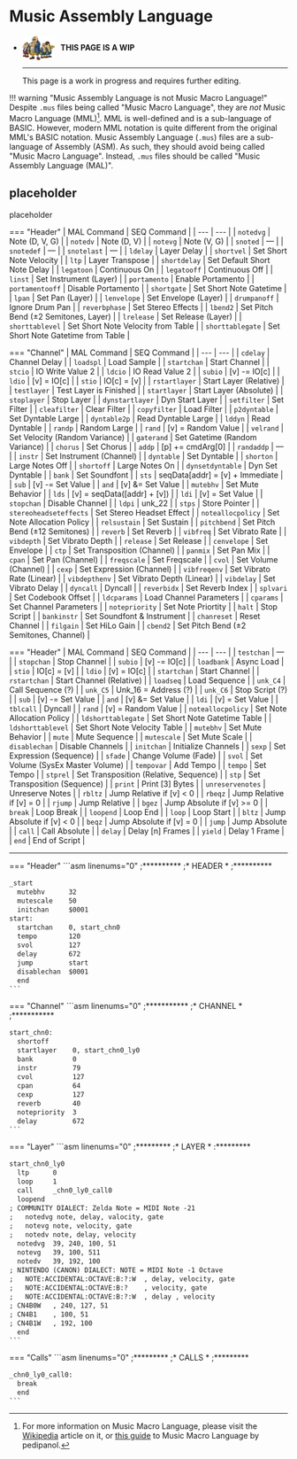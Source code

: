 # Music Assembly Language

<div class="grid cards" markdown>

-   <img style="width:58.5px; height:auto; vertical-align: middle;" src="../../assets/images/carpenters.png"> <b>&nbsp;&nbsp;THIS PAGE IS A WIP</b>
  
    ---

    This page is a work in progress and requires further editing.

</div>

!!! warning "Music Assembly Language is not Music Macro Language!"
    Despite `.mus` files being called "Music Macro Language", they are *not* Music Macro Language (MML)[^1]. MML is well-defined and is a sub-language of BASIC. However, modern MML notation is quite different from the original MML's BASIC notation. Music Assembly Language (`.mus`) files are a sub-language of Assembly (ASM). As such, they should avoid being called "Music Macro Language". Instead, `.mus` files should be called "Music Assembly Language (MAL)".

## placeholder
placeholder

=== "Header"
    | MAL Command | SEQ Command |
    | --- | --- |
    | `notedvg` | Note (D, V, G) |
    | `notedv` | Note (D, V) |
    | `notevg` | Note (V, G) |
    | `snoted` | — |
    | `snotedef` | — |
    | `snotelast` | — |
    | `ldelay` | Layer Delay |
    | `shortvel` | Set Short Note Velocity |
    | `ltp` | Layer Transpose |
    | `shortdelay` | Set Default Short Note Delay |
    | `legatoon` | Continuous On |
    | `legatooff` | Continuous Off |
    | `linst` | Set Instrument (Layer) |
    | `portamento` | Enable Portamento |
    | `portamentooff` | Disable Portamento |
    | `shortgate` | Set Short Note Gatetime |
    | `lpan` | Set Pan (Layer) |
    | `lenvelope` | Set Envelope (Layer) |
    | `drumpanoff` | Ignore Drum Pan |
    | `reverbphase` | Set Stereo Effects |
    | `lbend2` | Set Pitch Bend (±2 Semitones, Layer) |
    | `lrelease` | Set Release (Layer) |
    | `shorttablevel` | Set Short Note Velocity from Table |
    | `shorttablegate` | Set Short Note Gatetime from Table |

=== "Channel"
    | MAL Command | SEQ Command |
    | --- | --- |
    | `cdelay` | Channel Delay |
    | `loadspl` | Load Sample |
    | `startchan` | Start Channel |
    | `stcio` | IO Write Value 2 |
    | `ldcio` | IO Read Value 2 |
    | `subio` | [v] -= IO[c] |
    | `ldio` | [v] = IO[c] |
    | `stio` | IO[c] = [v] |
    | `rstartlayer` | Start Layer (Relative) |
    | `testlayer` | Test Layer is Finished |
    | `startlayer` | Start Layer (Absolute) |
    | `stoplayer` | Stop Layer |
    | `dynstartlayer` | Dyn Start Layer |
    | `setfilter` | Set Filter |
    | `cleafilter` | Clear Filter |
    | `copyfilter` | Load Filter |
    | `p2dyntable` | Set Dyntable Large |
    | `dyntable2p` | Read Dyntable Large |
    | `lddyn` | Read Dyntable |
    | `randp` | Random Large |
    | `rand` | [v] = Random Value |
    | `velrand` | Set Velocity (Random Variance) |
    | `gaterand` | Set Gatetime (Random Variance) |
    | `chorus` | Set Chorus |
    | `addp` | [p] += cmdArg[0] |
    | `randaddp` | — |
    | `instr` | Set Instrument (Channel) |
    | `dyntable` | Set Dyntable |
    | `shorton` | Large Notes Off |
    | `shortoff` | Large Notes On |
    | `dynsetdyntable` | Dyn Set Dyntable |
    | `bank` | Set Soundfont |
    | `sts` | seqData[addr] = [v] + Immediate |
    | `sub` | [v] -= Set Value |
    | `and` | [v] &= Set Value |
    | `mutebhv` | Set Mute Behavior |
    | `lds` | [v] = seqData([addr] + [v]) |
    | `ldi` | [v] = Set Value |
    | `stopchan` | Disable Channel |
    | `ldpi` | unk_22 |
    | `stps` | Store Pointer |
    | `stereoheadseteffects` | Set Stereo Headset Effect |
    | `noteallocpolicy` | Set Note Allocation Policy |
    | `relsustain` | Set Sustain |
    | `pitchbend` | Set Pitch Bend (±12 Semitones) |
    | `reverb` | Set Reverb |
    | `vibfreq` | Set Vibrato Rate |
    | `vibdepth` | Set Vibrato Depth |
    | `release` | Set Release |
    | `cenvelope` | Set Envelope |
    | `ctp` | Set Transposition (Channel) |
    | `panmix` | Set Pan Mix |
    | `cpan` | Set Pan (Channel) |
    | `freqscale` | Set Freqscale |
    | `cvol` | Set Volume (Channel) |
    | `cexp` | Set Expression (Channel) |
    | `vibfreqenv` | Set Vibrato Rate (Linear) |
    | `vibdepthenv` | Set Vibrato Depth (Linear) |
    | `vibdelay` | Set Vibrato Delay |
    | `dyncall` | Dyncall |
    | `reverbidx` | Set Reverb Index |
    | `splvari` | Set Codebook Offset |
    | `ldcparams` | Load Channel Parameters |
    | `cparams` | Set Channel Parameters |
    | `notepriority` | Set Note Priortity |
    | `halt` | Stop Script |
    | `bankinstr` | Set Soundfont & Instrument |
    | `chanreset` | Reset Channel |
    | `filgain` | Set HiLo Gain |
    | `cbend2` | Set Pitch Bend (±2 Semitones, Channel) |

=== "Header"
    | MAL Command | SEQ Command |
    | --- | --- |
    | `testchan` | — |
    | `stopchan` | Stop Channel |
    | `subio` | [v] -= IO[c] |
    | `loadbank` | Async Load |
    | `stio` | IO[c] = [v] |
    | `ldio` | [v] = IO[c] |
    | `startchan` | Start Channel |
    | `rstartchan` | Start Channel (Relative) |
    | `loadseq` | Load Sequence |
    | `unk_C4` | Call Sequence (?) |
    | `unk_C5` | Unk_16 = Address (?) |
    | `unk_C6` | Stop Script (?) |
    | `sub` | [v] -= Set Value |
    | `and` | [v] &= Set Value |
    | `ldi` | [v] = Set Value |
    | `tblcall` | Dyncall |
    | `rand` | [v] = Random Value |
    | `noteallocpolicy` | Set Note Allocation Policy |
    | `ldshorttablegate` | Set Short Note Gatetime Table |
    | `ldshorttablevel` | Set Short Note Velocity Table |
    | `mutebhv` | Set Mute Behavior |
    | `mute` | Mute Sequence |
    | `mutescale` | Set Mute Scale |
    | `disablechan` | Disable Channels |
    | `initchan` | Initialize Channels |
    | `sexp` | Set Expression (Sequence) |
    | `sfade` | Change Volume (Fade) |
    | `svol` | Set Volume (SysEx Master Volume) |
    | `tempovar` | Add Tempo |
    | `tempo` | Set Tempo |
    | `stprel` | Set Transposition (Relative, Sequence) |
    | `stp` | Set Transposition (Sequence) |
    | `print` | Print [3] Bytes |
    | `unreservenotes` | Unreserve Notes |
    | `rbltz` | Jump Relative if [v] < 0 |
    | `rbeqz` | Jump Relative if [v] = 0 |
    | `rjump` | Jump Relative |
    | `bgez` | Jump Absolute if [v] >= 0 |
    | `break` | Loop Break |
    | `loopend` | Loop End |
    | `loop` | Loop Start |
    | `bltz` | Jump Absolute if [v] < 0 |
    | `beqz` | Jump Absolute if [v] = 0 |
    | `jump` | Jump Absolute |
    | `call` | Call Absolute |
    | `delay` | Delay [n] Frames |
    | `yield` | Delay 1 Frame |
    | `end` | End of Script |

-----

=== "Header"
    ```asm linenums="0"
    ;**********
    ;* HEADER *
    ;**********

    _start
      mutebhv      32
      mutescale    50
      initchan     $0001
    start:
      startchan    0, start_chn0
      tempo        120
      svol         127
      delay        672
      jump         start
      disablechan  $0001
      end
    ```

=== "Channel"
    ```asm linenums="0"
    ;***********
    ;* CHANNEL *
    ;***********

    start_chn0:
      shortoff
      startlayer    0, start_chn0_ly0
      bank          0
      instr         79
      cvol          127
      cpan          64
      cexp          127
      reverb        40
      notepriority  3
      delay         672
    ```

=== "Layer"
    ```asm linenums="0"
    ;*********
    ;* LAYER *
    :*********

    start_chn0_ly0
      ltp      0
      loop     1
      call     _chn0_ly0_call0
      loopend
    ; COMMUNITY DIALECT: Zelda Note = MIDI Note -21
    ;   notedvg note, delay, valocity, gate
    ;   notevg note, velocity, gate
    ;   notedv note, delay, velocity
      notedvg  39, 240, 100, 51
      notevg   39, 100, 511
      notedv   39, 192, 100
    ; NINTENDO (CANON) DIALECT: NOTE = MIDI Note -1 Octave
    ;   NOTE:ACCIDENTAL:OCTAVE:B:?:W  , delay, velocity, gate
    ;   NOTE:ACCIDENTAL:OCTAVE:B:?    , velocity, gate
    ;   NOTE:ACCIDENTAL:OCTAVE:B:?:W  , delay , velocity
    ; CN4B0W   , 240, 127, 51
    ; CN4B1    , 100, 51
    ; CN4B1W   , 192, 100
      end
    ```

=== "Calls"
    ```asm linenums="0"
    ;*********
    ;* CALLS *
    ;*********

    _chn0_ly0_call0:
      break
      end
    ```

[^1]: For more information on Music Macro Language, please visit the [Wikipedia](https://en.wikipedia.org/wiki/Music_Macro_Language) article on it, or [this guide](https://mml-guide.readthedocs.io/) to Music Macro Language by pedipanol.